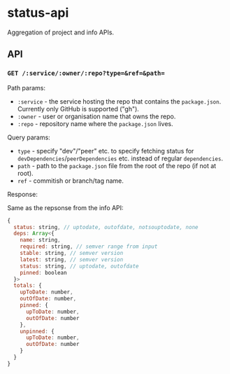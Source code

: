 # status-api

Aggregation of project and info APIs.

## API

### `GET /:service/:owner/:repo?type=&ref=&path=`

Path params:

* `:service` - the service hosting the repo that contains the `package.json`. Currently only GitHub is supported ("gh").
* `:owner` - user or organisation name that owns the repo.
* `:repo` - repository name where the `package.json` lives.

Query params:

* `type` - specify "dev"/"peer" etc. to specify fetching status for `devDependencies`/`peerDependencies` etc. instead of regular `dependencies`.
* `path` - path to the `package.json` file from the root of the repo (if not at root).
* `ref` - commitish or branch/tag name.

Response:

Same as the repsonse from the info API:

```js
{
  status: string, // uptodate, outofdate, notsouptodate, none
  deps: Array<{
    name: string,
    required: string, // semver range from input
    stable: string, // semver version
    latest: string, // semver version
    status: string, // uptodate, outofdate
    pinned: boolean
  }>
  totals: {
    upToDate: number,
    outOfDate: number,
    pinned: {
      upToDate: number,
      outOfDate: number
    },
    unpinned: {
      upToDate: number,
      outOfDate: number
    }
  }
}
```
